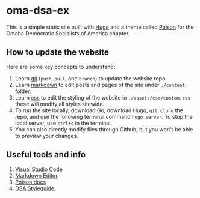 # oma-dsa-ex

This is a simple static site built with [Hugo](https://gohugo.io/) and a theme called [Poison](https://github.com/lukeorth/poison?tab=readme-ov-file#readme) for the Omaha Democratic Socialists of America chapter.

## How to update the website

Here are some key concepts to understand:

1. Learn [git](https://git-scm.com/doc) (`push`, `pull`, and `branch`) to update the website repo.
2. Learn [markdown](https://www.markdownguide.org/cheat-sheet/) to edit posts and pages of the site under `./content` folder.
3. Learn [css](https://www.w3schools.com/css/default.asp) to edit the styling of the website in `./assets/css/custom.css` these will modify all styles sitewide.
4. To run the site locally, download Go, download Hugo, `git clone` the repo, and use the following terminal command `hugo server`. To stop the local server, use `ctrl+c` in the terminal.
5. You can also directly modify files through Github, but you won't be able to preview your changes.

## Useful tools and info

1. [Visual Studio Code](https://code.visualstudio.com/)
2. [Markdown Editor](https://stackedit.io/app#)
3. [Poison docs](https://github.com/lukeorth/poison)
4. [DSA Styleguide:](https://design.dsausa.org/resources/)
